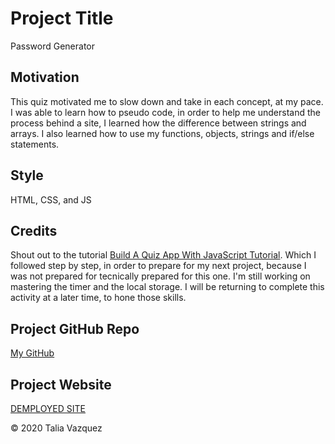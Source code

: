 # Project Title

Password Generator


## Motivation

This quiz motivated me to slow down and take in each concept, at my pace. I was able to learn how to pseudo code, in order to help me understand the process behind a site, I learned how the difference between strings and arrays. I also learned how to use my functions, objects, strings and if/else statements. 


## Style

HTML, CSS, and JS 


## Credits

Shout out to the tutorial <a href="https://youtu.be/riDzcEQbX6k"><bold>Build A Quiz App With JavaScript Tutorial</bold></a>. Which I followed step by step, in order to prepare for my next project, because I was not prepared for tecnically prepared for this one. I'm still working on mastering the timer and the local storage. I will be returning to complete this activity at a later time, to hone those skills. 


## Project GitHub Repo

<a href="https://github.com/taliavazquez/Web-APIs.io"><bold>My GitHub</bold></a>


## Project Website

<a href="https://taliavazquez.github.io/Web-APIs.io/"><bold>DEMPLOYED SITE</bold></a>

© 2020 Talia Vazquez

